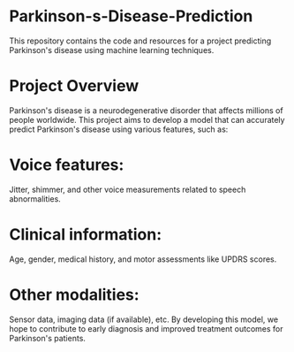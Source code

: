 # Parkinson-s-Disease-Prediction
This repository contains the code and resources for a project predicting Parkinson's disease using machine learning techniques.
# Project Overview
Parkinson's disease is a neurodegenerative disorder that affects millions of people worldwide. This project aims to develop a model that can accurately predict Parkinson's disease using various features, such as:

# Voice features: 
Jitter, shimmer, and other voice measurements related to speech abnormalities.
# Clinical information: 
Age, gender, medical history, and motor assessments like UPDRS scores.
# Other modalities: 
Sensor data, imaging data (if available), etc.
By developing this model, we hope to contribute to early diagnosis and improved treatment outcomes for Parkinson's patients.
